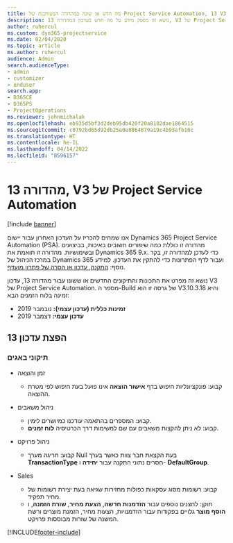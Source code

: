```yaml
---
title: מה חדש או שונה במהדורה המעודכנת של Project Service Automation, 13 V3
description: נושא זה מספק מידע על מה חדש בעדכון המהדורה 13, V3 של Project Service Automation.
author: ruhercul
ms.custom: dyn365-projectservice
ms.date: 02/04/2020
ms.topic: article
ms.author: ruhercul
audience: Admin
search.audienceType:
- admin
- customizer
- enduser
search.app:
- D365CE
- D365PS
- ProjectOperations
ms.reviewer: johnmichalak
ms.openlocfilehash: eb935d5bf3d2deb95db420f20a8102dae1864515
ms.sourcegitcommit: c0792bd65d92db25e0e8864879a19c4b93efb10c
ms.translationtype: HT
ms.contentlocale: he-IL
ms.lasthandoff: 04/14/2022
ms.locfileid: "8596157"
---
```

# <a name="project-service-automation-update-release-13-v3"></a>מהדורה 13, V3 של Project Service Automation

[!include [banner](../includes/psa-now-project-operations.md)]

אנו שמחים להכריז על העדכון האחרון עבור יישום Dynamics 365 Project Service Automation‏ (PSA). מהדורה זו כוללת כמה שיפורים חשובים באיכות, בביצועים ובשימושיות. מהדורה זו תואמת את Dynamics 365 9.x. כדי לעדכן למהדורה זו, בקר במרכז הניהול של Dynamics 365 ועבור לדף הפתרונות כדי להתקין את העדכון. למידע נוסף: [התקנה, עדכון או הסרה של פתרון מועדף](/power-platform/admin/install-remove-preferred-solution).

נושא זה מפרט את התכונות והתיקונים החדשים או ששונו עבור מהדורה 13, עדכון V3 של Project Service Automation. מספר ה-Build של גרסה זו הוא V3.10.3.18 והיא זמינה בלוח הזמנים הבא:

- **זמינות כללית (עדכון עצמי):** נובמבר 2019
- **עדכון עצמי:** דצמבר 2019


## <a name="update-release-13"></a>הפצת עדכון 13 

### <a name="bug-fixes"></a>תיקוני באגים

- זמן והוצאה

     - קבוע: פונקציונליות חיפוש בדף **אישור הוצאה** אינו פועל בעת חיפוש לפי מטרת ההוצאה.

- ניהול משאבים

     - קבוע: המספרים בהתאמה עודכנו כמיושרים לימין.
     - קבוע: לא ניתן להקצות משאבים עם שם למשימות דרך הכרטיסיה **לוח זמנים**.

- ניהול פרויקט

     - קבוע: חריגה מערך Null בעת הקצאת חבר צוות כאשר בערך **TransactionType‎** חסרים נתוני התקנה עבור **יחידה** ו- **DefaultGroup**.

- Sales

     - קבוע: רשומות מסוג עסקאות כפולות מחזירות שגיאה בעת יצירת רשומות של מחיר תפקיד.
     - תוקן: לחצנים נוספים עבור **הזדמנות חדשה**, **הצעת מחיר**, **שורת הזמנה**, ו **הוסף מוצר** גלויים בפקודות עבור הזדמנויות, הצעות מחיר, הזמנת מוצרים ורשת המשנה של שורות מבוססות פרויקט.




[!INCLUDE[footer-include](../includes/footer-banner.md)]
